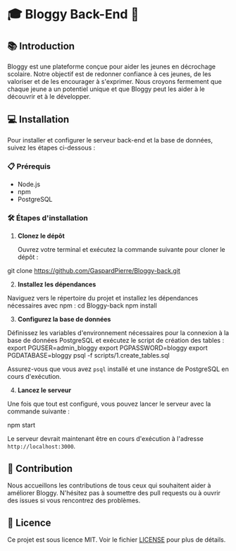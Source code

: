 # 🎓 Bloggy Back-End 🚀

## 📚 Introduction

Bloggy est une plateforme conçue pour aider les jeunes en décrochage scolaire. Notre objectif est de redonner confiance à ces jeunes, de les valoriser et de les encourager à s'exprimer. Nous croyons fermement que chaque jeune a un potentiel unique et que Bloggy peut les aider à le découvrir et à le développer.

## 💻 Installation

Pour installer et configurer le serveur back-end et la base de données, suivez les étapes ci-dessous :

### 📋 Prérequis

- Node.js
- npm
- PostgreSQL

### 🛠️ Étapes d'installation

1. **Clonez le dépôt**

   Ouvrez votre terminal et exécutez la commande suivante pour cloner le dépôt :

git clone https://github.com/GaspardPierre/Bloggy-back.git


2. **Installez les dépendances**

Naviguez vers le répertoire du projet et installez les dépendances nécessaires avec npm :
cd Bloggy-back
npm install

3. **Configurez la base de données**

Définissez les variables d'environnement nécessaires pour la connexion à la base de données PostgreSQL et exécutez le script de création des tables :
export PGUSER=admin_bloggy
export PGPASSWORD=bloggy
export PGDATABASE=bloggy
psql -f scripts/1.create_tables.sql

Assurez-vous que vous avez `psql` installé et une instance de PostgreSQL en cours d'exécution.

4. **Lancez le serveur**

Une fois que tout est configuré, vous pouvez lancer le serveur avec la commande suivante :

npm start


Le serveur devrait maintenant être en cours d'exécution à l'adresse `http://localhost:3000`.

## 🤝 Contribution

Nous accueillons les contributions de tous ceux qui souhaitent aider à améliorer Bloggy. N'hésitez pas à soumettre des pull requests ou à ouvrir des issues si vous rencontrez des problèmes.

## 📜 Licence

Ce projet est sous licence MIT. Voir le fichier [LICENSE](LICENSE) pour plus de détails.












